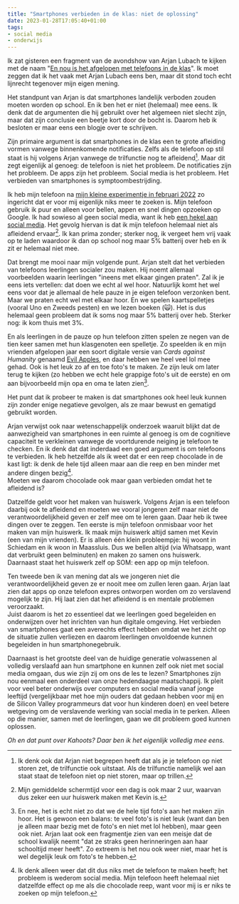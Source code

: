 ```yaml
---
title: "Smartphones verbieden in de klas: niet de oplossing"
date: 2023-01-28T17:05:40+01:00
tags: 
- social media
- onderwijs
---
```


Ik zat gisteren een fragment van de avondshow van Arjan Lubach te kijken met de naam "[En nou is het afgelopen met telefoons in de klas](https://www.youtube.com/watch?v=cclEuSxFd_M)". Ik moet zeggen dat ik het vaak met Arjan Lubach eens ben, maar dit stond toch echt lijnrecht tegenover mijn eigen mening.

Het standpunt van Arjan is dat smartphones landelijk verboden zouden moeten worden op school. En ik ben het er niet (helemaal) mee eens. Ik denk dat de argumenten die hij gebruikt over het algemeen niet slecht zijn, maar dat zijn conclusie een beetje kort door de bocht is. Daarom heb ik besloten er maar eens een blogje over te schrijven.

Zijn primaire argument is dat smartphones in de klas een te grote afleiding vormen vanwege binnenkomende notificaties. Zelfs als de telefoon op stil staat is hij volgens Arjan vanwege de trilfunctie nog te afleidend[^1]. Maar dit zegt eigenlijk al genoeg: de telefoon is niet het probleem. De notificaties zijn het probleem. De apps zijn het probleem. Social media is het probleem. Het verbieden van smartphones is symptoombestrijding.

Ik heb mijn telefoon na [mijn kleine experimentje in februari 2022](https://blog.geheimesite.nl/2022/03/een-maand-zonder-telefoon.html) zo ingericht dat er voor mij eigenlijk niks meer te zoeken is. Mijn telefoon gebruik ik puur en alleen voor bellen, appen en snel dingen opzoeken op Google. Ik had sowieso al geen social media, want ik heb [een hekel aan social media](https://blog.geheimesite.nl/2021/12/social-media-wat-moeten-we-er-mee-aan.html). Het gevolg hiervan is dat ik mijn telefoon helemaal niet als afleidend ervaar[^2]. Ik kan prima zonder; sterker nog, ik vergeet hem vrij vaak op te laden waardoor ik dan op school nog maar 5% batterij over heb en ik zit er helemaal niet mee.

Dat brengt me mooi naar mijn volgende punt. Arjan stelt dat het verbieden van telefoons leerlingen socialer zou maken. Hij noemt allemaal voorbeelden waarin leerlingen "ineens met elkaar gingen praten". Zal ik je eens iets vertellen: dat doen we echt al wel hoor. Natuurlijk komt het wel eens voor dat je allemaal de hele pauze in je eigen telefoon verzonken bent. Maar we praten echt wel met elkaar hoor. En we spelen kaartspelletjes (vooral Uno en Zweeds pesten) en we lezen boeken (🙀). Het is dus helemaal geen probleem dat ik soms nog maar 5% batterij over heb. Sterker nog: ik kom thuis met 3%.

En als leerlingen in de pauze op hun telefoon zitten spelen ze negen van de tien keer samen met hun klasgenoten een spelletje. Zo speelden ik en mijn vrienden afgelopen jaar een soort digitale versie van *Cards against Humanity* genaamd [Evil Apples](https://www.evilapples.com), en daar hebben we heel veel lol mee gehad. Ook is het leuk zo af en toe foto's te maken. Ze zijn leuk om later terug te kijken (zo hebben we echt hele grappige foto's uit de eerste) en om aan bijvoorbeeld mijn opa en oma te laten zien[^3].

Het punt dat ik probeer te maken is dat smartphones ook heel leuk kunnen zijn zonder enige negatieve gevolgen, als ze maar bewust en gematigd gebruikt worden.

Arjan verwijst ook naar wetenschappelijk onderzoek waaruit blijkt dat de aanwezigheid van smartphones in een ruimte al genoeg is om de cognitieve capaciteit te verkleinen vanwege de voortdurende neiging je telefoon te checken. En ik denk dat dat inderdaad een goed argument is om telefoons te verbieden. Ik heb hetzelfde als ik weet dat er een reep chocolade in de kast ligt: ik denk de hele tijd alleen maar aan die reep en ben minder met andere dingen bezig[^4].  
Moeten we daarom chocolade ook maar gaan verbieden omdat het te afleidend is?

Datzelfde geldt voor het maken van huiswerk. Volgens Arjan is een telefoon daarbij ook te afleidend en moeten we vooral jongeren zelf maar niet de verantwoordelijkheid geven er zelf mee om te leren gaan. Daar heb ik twee dingen over te zeggen. Ten eerste is mijn telefoon onmisbaar voor het maken van mijn huiswerk. Ik maak mijn huiswerk altijd samen met Kevin (een van mijn vrienden). Er is alleen één klein probleempje: hij woont in Schiedam en ik woon in Maassluis. Dus we bellen altijd (via Whatsapp, want dat verbruikt geen belminuten) en maken zo samen ons huiswerk. Daarnaast staat het huiswerk zelf op SOM: een app op mijn telefoon.

Ten tweede ben ik van mening dat als we jongeren niet die verantwoordelijkheid geven ze er nooit mee om zullen leren gaan. Arjan laat zien dat apps op onze telefoon expres ontworpen worden om zo verslavend mogelijk te zijn. Hij laat zien dat het afleidend is en mentale problemen veroorzaakt.  
Juist daarom is het zo essentieel dat we leerlingen goed begeleiden en onderwijzen over het inrichten van hun digitale omgeving. Het verbieden van smartphones gaat een averechts effect hebben omdat we het zicht op de situatie zullen verliezen en daarom leerlingen onvoldoende kunnen begeleiden in hun smartphonegebruik.

<!-- Het verbieden van smartphones voelt voor mij als een straf voor de jongeren omdat de volwassenen zelf niet op tijd goed onderwijs hebben geregeld wat betreft smartphonegebruik. -->

<!-- Maar wat Arjan allemaal vertelt, klopt volledig. Er zit echt wel wat in. Maar voor Arjan is dit natuurlijk een ver-van-je-bedshow. Hij is geen leerling op het voortgezet onderwijs.  
Ik denk dat dit probleem voor volwassenen even groot is. Al dit wetenschappelijk onderzoek is net zo goed van toepassing op de werkvloer. Als we dan toch bezig zijn kunnen we de smartphone net zo goed ook op het werk verbieden. Ja, dan is het ineens een ander verhaal.  -->

Daarnaast is het grootste deel van de huidige generatie volwassenen al volledig verslaafd aan hun smartphone en kunnen zelf ook niet met social media omgaan, dus wie zijn zij om ons de les te lezen? Smartphones zijn nou eenmaal een onderdeel van onze hedendaagse maatschappij. Ik pleit voor veel beter onderwijs over computers en social media vanaf jonge leeftijd (vergelijkbaar met hoe mijn ouders dat gedaan hebben voor mij en de Silicon Valley programmeurs dat voor hun kinderen doen) en veel betere wetgeving om de verslavende werking van social media in te perken. Alleen op die manier, samen met de leerlingen, gaan we dit probleem goed kunnen oplossen.

*Oh en dat punt over Kahoots? Daar ben ik het eigenlijk volledig mee eens.*

[^1]: Ik denk ook dat Arjan niet begrepen heeft dat als je je telefoon op niet storen zet, de trilfunctie ook uitstaat. Als de trilfunctie namelijk wel aan staat staat de telefoon niet op niet storen, maar op trillen.

[^2]: Mijn gemiddelde schermtijd voor een dag is ook maar 2 uur, waarvan dus zeker een uur huiswerk maken met Kevin is.

[^3]: En nee, het is echt niet zo dat we de hele tijd foto's aan het maken zijn hoor. Het is gewoon een balans: te veel foto's is niet leuk (want dan ben je alleen maar bezig met de foto's en niet met lol hebben), maar geen ook niet. Arjan laat ook een fragmentje zien van een meisje dat de school kwalijk neemt "dat ze straks geen herinneringen aan haar schooltijd meer heeft". Zo extreem is het nou ook weer niet, maar het is wel degelijk leuk om foto's te hebben.

[^4]: Ik denk alleen weer dat dit dus niks met de telefoon te maken heeft; het probleem is wederom social media. Mijn telefoon heeft helemaal niet datzelfde effect op me als die chocolade reep, want voor mij is er niks te zoeken op mijn telefoon.

